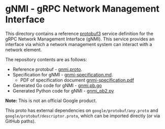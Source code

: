 # gNMI - gRPC Network Management Interface

This directory contains a reference
[protobuf3](https://github.com/google/protobuf/) service definition for the
gRPC Network Management Interface (gNMI). This service provides an interface
via which a network management system can interact with a network element.

The repository contents are as follows:
 * Reference protobuf - [gnmi.proto](gnmi.proto).
 * Specification for gNMI - [gnmi-specification.md](gnmi-specification.md).
   * PDF of specification document
     [gnmi-specification.pdf](gnmi-specification.pdf)
 * Generated Go code for gNMI - [gnmi.pb.go](gnmi.pb.go)
 * Generated Python code for gNMI - [gnmi_pb2.py](gnmi_pb2.py)
 
**Note:** This is not an official Google product.

This proto has external dependencies on `google/protobuf/any.proto` and
`google/protobuf/descriptor.proto`, which can be imported directly (or via
GitHub paths).

